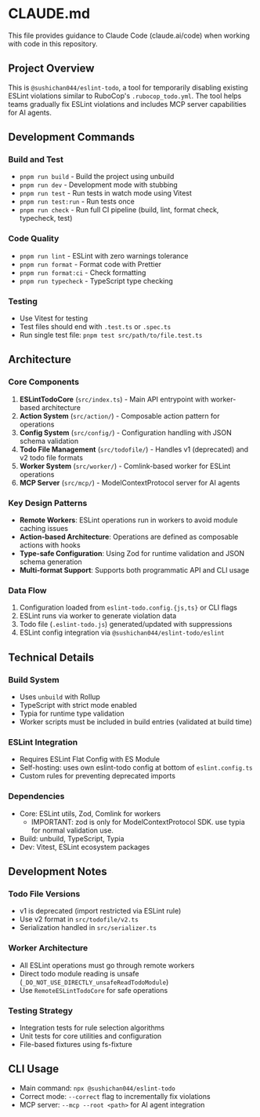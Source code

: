# CLAUDE.md

This file provides guidance to Claude Code (claude.ai/code) when working with code in this repository.

## Project Overview

This is `@sushichan044/eslint-todo`, a tool for temporarily disabling existing ESLint violations similar to RuboCop's `.rubocop_todo.yml`. The tool helps teams gradually fix ESLint violations and includes MCP server capabilities for AI agents.

## Development Commands

### Build and Test

- `pnpm run build` - Build the project using unbuild
- `pnpm run dev` - Development mode with stubbing
- `pnpm run test` - Run tests in watch mode using Vitest
- `pnpm run test:run` - Run tests once
- `pnpm run check` - Run full CI pipeline (build, lint, format check, typecheck, test)

### Code Quality

- `pnpm run lint` - ESLint with zero warnings tolerance
- `pnpm run format` - Format code with Prettier
- `pnpm run format:ci` - Check formatting
- `pnpm run typecheck` - TypeScript type checking

### Testing

- Use Vitest for testing
- Test files should end with `.test.ts` or `.spec.ts`
- Run single test file: `pnpm test src/path/to/file.test.ts`

## Architecture

### Core Components

1. **ESLintTodoCore** (`src/index.ts`) - Main API entrypoint with worker-based architecture
2. **Action System** (`src/action/`) - Composable action pattern for operations
3. **Config System** (`src/config/`) - Configuration handling with JSON schema validation
4. **Todo File Management** (`src/todofile/`) - Handles v1 (deprecated) and v2 todo file formats
5. **Worker System** (`src/worker/`) - Comlink-based worker for ESLint operations
6. **MCP Server** (`src/mcp/`) - ModelContextProtocol server for AI agents

### Key Design Patterns

- **Remote Workers**: ESLint operations run in workers to avoid module caching issues
- **Action-based Architecture**: Operations are defined as composable actions with hooks
- **Type-safe Configuration**: Using Zod for runtime validation and JSON schema generation
- **Multi-format Support**: Supports both programmatic API and CLI usage

### Data Flow

1. Configuration loaded from `eslint-todo.config.{js,ts}` or CLI flags
2. ESLint runs via worker to generate violation data
3. Todo file (`.eslint-todo.js`) generated/updated with suppressions
4. ESLint config integration via `@sushichan044/eslint-todo/eslint`

## Technical Details

### Build System

- Uses `unbuild` with Rollup
- TypeScript with strict mode enabled
- Typia for runtime type validation
- Worker scripts must be included in build entries (validated at build time)

### ESLint Integration

- Requires ESLint Flat Config with ES Module
- Self-hosting: uses own eslint-todo config at bottom of `eslint.config.ts`
- Custom rules for preventing deprecated imports

### Dependencies

- Core: ESLint utils, Zod, Comlink for workers
  - IMPORTANT: zod is only for ModelContextProtocol SDK. use typia for normal validation use.
- Build: unbuild, TypeScript, Typia
- Dev: Vitest, ESLint ecosystem packages

## Development Notes

### Todo File Versions

- v1 is deprecated (import restricted via ESLint rule)
- Use v2 format in `src/todofile/v2.ts`
- Serialization handled in `src/serializer.ts`

### Worker Architecture

- All ESLint operations must go through remote workers
- Direct todo module reading is unsafe (`_DO_NOT_USE_DIRECTLY_unsafeReadTodoModule`)
- Use `RemoteESLintTodoCore` for safe operations

### Testing Strategy

- Integration tests for rule selection algorithms
- Unit tests for core utilities and configuration
- File-based fixtures using fs-fixture

## CLI Usage

- Main command: `npx @sushichan044/eslint-todo`
- Correct mode: `--correct` flag to incrementally fix violations
- MCP server: `--mcp --root <path>` for AI agent integration
